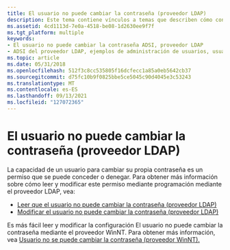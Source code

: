 ```yaml
---
title: El usuario no puede cambiar la contraseña (proveedor LDAP)
description: Este tema contiene vínculos a temas que describen cómo configurar el atributo User Cannot Change Password para un proveedor LDAP mediante ADSI.
ms.assetid: 4cd1113d-7e0a-4518-be08-1d2630ee9f7f
ms.tgt_platform: multiple
keywords:
- El usuario no puede cambiar la contraseña ADSI, proveedor LDAP
- ADSI del proveedor LDAP, ejemplos de administración de usuarios, usuario no puede cambiar contraseña
ms.topic: article
ms.date: 05/31/2018
ms.openlocfilehash: 512f3c8cc535805f16dcfecc1a85a0eb5642cb37
ms.sourcegitcommit: d75fc10b9f0825bbe5ce5045c90d4045e3c53243
ms.translationtype: MT
ms.contentlocale: es-ES
ms.lasthandoff: 09/13/2021
ms.locfileid: "127072365"
---
```

# <a name="user-cannot-change-password-ldap-provider"></a>El usuario no puede cambiar la contraseña (proveedor LDAP)

La capacidad de un usuario para cambiar su propia contraseña es un permiso que se puede conceder o denegar. Para obtener más información sobre cómo leer y modificar este permiso mediante programación mediante el proveedor LDAP, vea:

-   [Leer que el usuario no puede cambiar la contraseña (proveedor LDAP)](reading-user-cannot-change-password-ldap-provider.md)
-   [Modificar el usuario no puede cambiar la contraseña (proveedor LDAP)](modifying-user-cannot-change-password-ldap-provider.md)

Es más fácil leer y modificar la configuración El usuario no puede cambiar la contraseña mediante el proveedor WinNT. Para obtener más información, vea [Usuario no se puede cambiar la contraseña (proveedor WinNT).](winnt-user-cannot-change-password.md)

 

 




